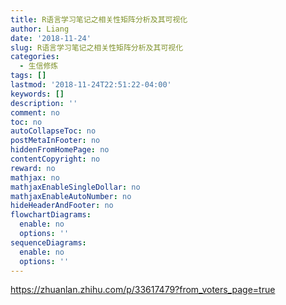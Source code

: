```yaml
---
title: R语言学习笔记之相关性矩阵分析及其可视化
author: Liang
date: '2018-11-24'
slug: R语言学习笔记之相关性矩阵分析及其可视化
categories:
  - 生信修炼
tags: []
lastmod: '2018-11-24T22:51:22-04:00'
keywords: []
description: ''
comment: no
toc: no
autoCollapseToc: no
postMetaInFooter: no
hiddenFromHomePage: no
contentCopyright: no
reward: no
mathjax: no
mathjaxEnableSingleDollar: no
mathjaxEnableAutoNumber: no
hideHeaderAndFooter: no
flowchartDiagrams:
  enable: no
  options: ''
sequenceDiagrams:
  enable: no
  options: ''
---
```

https://zhuanlan.zhihu.com/p/33617479?from_voters_page=true
